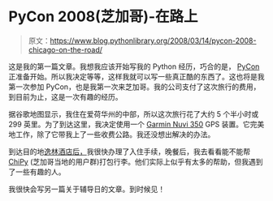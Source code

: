# PyCon 2008(芝加哥)-在路上

> 原文：<https://www.blog.pythonlibrary.org/2008/03/14/pycon-2008-chicago-on-the-road/>

这是我的第一篇文章。我想我应该开始写我的 Python 经历，巧合的是， [PyCon](http://us.pycon.org/2008/about/) 正准备开始。所以我决定等等，这样我就可以写一些真正酷的东西了。这也将是我第一次参加 PyCon，也是我第一次来芝加哥。我的公司支付了这次旅行的费用，到目前为止，这是一次有趣的经历。

据谷歌地图显示，我住在爱荷华州的中部，所以这次旅行花了大约 5 个半小时或 299 英里。为了到达这里，我决定使用一个 [Garmin Nuvi 350](http://www.garmin.com/ "Garmin Nuvi 350") GPS 装置。它完美地工作，除了它带我上了一些收费公路。我还没想出解决的办法。

到达目的地[逸林酒店后，](http://doubletree1.hilton.com/)我很快办理了入住手续，晚餐后，我去看看能不能帮 [ChiPy](http://www.chipy.org/) (芝加哥当地的用户群)打包行李。他们实际上似乎有太多的帮助，但我遇到了一些有趣的人。

我很快会写另一篇关于辅导日的文章。到时候见！